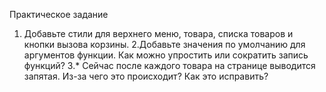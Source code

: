 Практическое задание
1. Добавьте стили для верхнего меню, товара, списка товаров и кнопки вызова корзины.
2.Добавьте значения по умолчанию для аргументов функции. Как можно упростить или сократить запись функций?
3.* Сейчас после каждого товара на странице выводится запятая. Из-за чего это происходит? Как это исправить?
